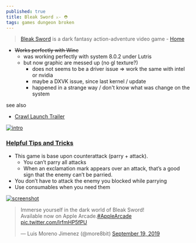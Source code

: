 ```yaml
---
published: true
title: Bleak Sword ⚔- ⛑
tags: games dungeon broken
---
```

> [Bleak Sword](https://twitter.com/more8bit?ref_src=twsrc%5Etfw%7Ctwcamp%5Etweetembed%7Ctwterm%5E990314804152815618%7Ctwgr%5E%7Ctwcon%5Es1_) is a dark fantasy action-adventure video game  - [Home](https://www.bleaksword.com/)

- ~~Works perfectly with Wine~~
	- was working perfectly with system 8.0.2 under Lutris
    - but now graphic are messed up (no gl texture?)
    	- does not seems to be a driver issue => work the same with intel or nvidia
        - maybe a DXVK issue, since last kernel / update
        - happened in a strange way / don't know what was change on the system

see also
- [Crawl Launch Trailer](https://www.youtube.com/watch?v=IAqjWpK6IO8&t=2s)

[![intro](https://www.touchtapplay.com/wp-content/uploads/2019/12/bleak-sword-cheats-tips-1.jpg?w=830)](https://www.touchtapplay.com/bleak-sword-cheats-tips-tricks-guide-to-mastering-the-combat-system/)

### [Helpful Tips and Tricks](https://www.gamezebo.com/walkthroughs/bleak-sword-guide-tips-cheats-and-strategies/)
- This game is base upon counterattack (parry + attack).
	- You can’t parry all attacks
	- When an exclamation mark appears over an attack, that’s a good sign that the enemy can’t be parried.
- You don’t have to attack the enemy you blocked while parrying
- Use consumables when you need them


[![screenshot](https://www.gematsu.com/wp-content/uploads/2023/05/Bleak-Sword-DX-Date_05-18-23-1024x576.jpg)](https://www.gematsu.com/2023/05/bleak-sword-dx-launches-june-8)


<blockquote class="twitter-tweet"><p lang="en" dir="ltr">Immerse yourself in the dark world of Bleak Sword!<br>Available now on Apple Arcade.<a href="https://twitter.com/hashtag/AppleArcade?src=hash&amp;ref_src=twsrc%5Etfw">#AppleArcade</a> <a href="https://t.co/lrfmHP5fPU">pic.twitter.com/lrfmHP5fPU</a></p>&mdash; Luis Moreno Jimenez (@more8bit) <a href="https://twitter.com/more8bit/status/1174733772304113666?ref_src=twsrc%5Etfw">September 19, 2019</a></blockquote> <script async src="https://platform.twitter.com/widgets.js" charset="utf-8"></script>
